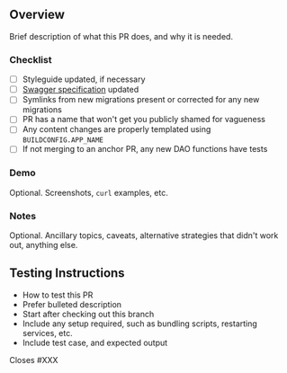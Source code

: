 ## Overview

Brief description of what this PR does, and why it is needed.

### Checklist

- [ ] Styleguide updated, if necessary
- [ ] [Swagger specification](https://github.com/raster-foundry/raster-foundry-api-spec) updated
- [ ] Symlinks from new migrations present or corrected for any new migrations
- [ ] PR has a name that won't get you publicly shamed for vagueness
- [ ] Any content changes are properly templated using `BUILDCONFIG.APP_NAME`
- [ ] If not merging to an anchor PR, any new DAO functions have tests

### Demo

Optional. Screenshots, `curl` examples, etc.

### Notes

Optional. Ancillary topics, caveats, alternative strategies that didn't work out, anything else.


## Testing Instructions

 * How to test this PR
 * Prefer bulleted description
 * Start after checking out this branch
 * Include any setup required, such as bundling scripts, restarting services, etc.
 * Include test case, and expected output

Closes #XXX
